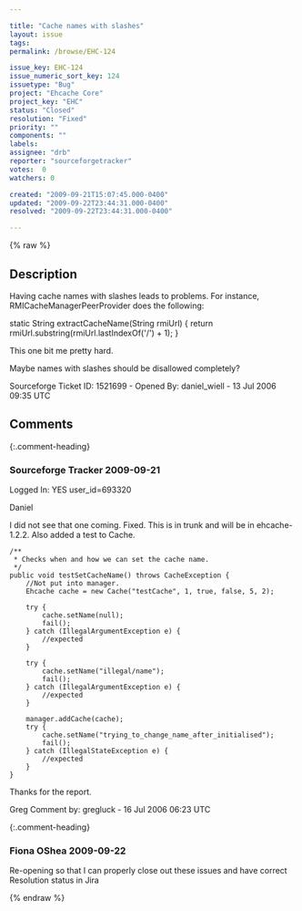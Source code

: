 ```yaml
---

title: "Cache names with slashes"
layout: issue
tags: 
permalink: /browse/EHC-124

issue_key: EHC-124
issue_numeric_sort_key: 124
issuetype: "Bug"
project: "Ehcache Core"
project_key: "EHC"
status: "Closed"
resolution: "Fixed"
priority: ""
components: ""
labels: 
assignee: "drb"
reporter: "sourceforgetracker"
votes:  0
watchers: 0

created: "2009-09-21T15:07:45.000-0400"
updated: "2009-09-22T23:44:31.000-0400"
resolved: "2009-09-22T23:44:31.000-0400"

---
```




{% raw %}



## Description

<div markdown="1" class="description">

Having cache names with slashes leads to problems. For
instance, RMICacheManagerPeerProvider does the following:

static String extractCacheName(String rmiUrl) \{
    return rmiUrl.substring(rmiUrl.lastIndexOf('/') + 1);
\}

This one bit me pretty hard.

Maybe names with slashes should be disallowed completely?




Sourceforge Ticket ID: 1521699 - Opened By: daniel\_wiell - 13 Jul 2006 09:35 UTC

</div>

## Comments


{:.comment-heading}
### **Sourceforge Tracker** <span class="date">2009-09-21</span>

<div markdown="1" class="comment">

Logged In: YES 
user\_id=693320

Daniel

I did not see that one coming. Fixed. This is in trunk and will be in 
ehcache-1.2.2. Also added a test to Cache.

    /**
     * Checks when and how we can set the cache name.
     */
    public void testSetCacheName() throws CacheException {
        //Not put into manager.
        Ehcache cache = new Cache("testCache", 1, true, false, 5, 2);

        try {
            cache.setName(null);
            fail();
        } catch (IllegalArgumentException e) {
            //expected
        }

        try {
            cache.setName("illegal/name");
            fail();
        } catch (IllegalArgumentException e) {
            //expected
        }

        manager.addCache(cache);
        try {
            cache.setName("trying_to_change_name_after_initialised");
            fail();
        } catch (IllegalStateException e) {
            //expected
        }
    }


Thanks for the report.

Greg
Comment by: gregluck - 16 Jul 2006 06:23 UTC

</div>


{:.comment-heading}
### **Fiona OShea** <span class="date">2009-09-22</span>

<div markdown="1" class="comment">

Re-opening so that I can properly close out these issues and have correct Resolution status in Jira

</div>



{% endraw %}
